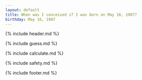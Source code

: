 ```yaml
---
layout: default
title: When was I conceived if I was born on May 16, 1907?
birthday: May 16, 1907
---
```


{% include header.md %}

{% include guess.md %}

{% include calculate.md %}

{% include safety.md %}

{% include footer.md %}



